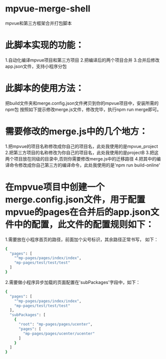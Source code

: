 # mpvue-merge-shell
mpvue和第三方框架合并打包脚本

# 此脚本实现的功能：

1.自动化编译mpvue项目和第三方项目
2.把编译后的两个项目合并
3.合并后修改app.json文件，支持小程序分包

# 此脚本的使用方法：

把build文件夹和merge.config.json文件拷贝到你的mpvue项目中，安装所需的npm包
按照如下提示修改merge.js文件，修改完毕，执行npm run merge即可。

# 需要修改的merge.js中的几个地方：

1.把mpvue的项目名称修改成你自己的项目名，此处我使用的是mpvue_project
2.把第三方项目的名称修改为你自己的项目名，此处我使用的是projectB
3.把这两个项目放在同级的目录中,否则你需要修改merge.js中的迁移路径
4.把其中的编译命令修改成你自己第三方的编译命令，此处我使用的是'npm run build-online'

# 在mpvue项目中创建一个merge.config.json文件，用于配置mpvue的pages在合并后的app.json文件中的配置，此文件的配置规则如下：

1.需要放在小程序首页的路径，前面加个尖号标识，其余路径正常书写， 如下：

``` bash
{
  "pages": [
    "^mp-pages/pages/index/index",
    "mp-pages/test/test/test"
  ]
}
```
2.需要做小程序异步加载的页面配置在'subPackages'字段中，如下：

``` bash
{
  "pages": [
    "^mp-pages/pages/index/index",
    "mp-pages/test/test/test"
  ],
  "subPackages": [
    {
      "root": "mp-pages/pages/ucenter",
      "pages": [
        "mp-pages/pages/ucenter/ucenter"
      ]
    }
  ]
}
```
